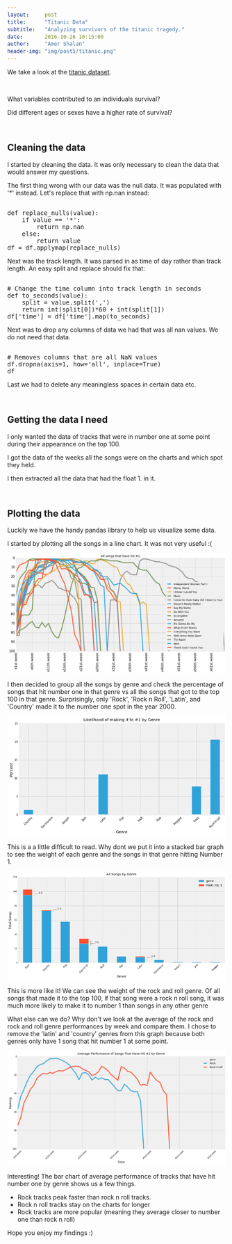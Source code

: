 ```yaml
---
layout:     post
title:      "Titanic Data"
subtitle:   "Analyzing survivors of the titanic tragedy."
date:       2016-10-26 10:15:00
author:     "Amer Shalan"
header-img: "img/post5/titanic.png"
---
```


<p>We take a look at the <a href="https://www.kaggle.com/c/titanic/data">titanic dataset</a>.</p>
<br>
<p>What variables contributed to an individuals survival?</p>
<p>Did different ages or sexes have a higher rate of survival?</p>
<br>
<h2>Cleaning the data</h2>
<p>I started by cleaning the data. It was only necessary to clean the data that would answer my questions.</p>
<p>The first thing wrong with our data was the null data. It was populated with '*' instead. Let's replace that with np.nan instead:</p>
<xmp>
def replace_nulls(value):
    if value == '*':
        return np.nan
    else:
        return value
df = df.applymap(replace_nulls)
</xmp>
<p>Next was the track length. It was parsed in as time of day rather than track length. An easy split and replace should fix that:</p>
<xmp>
# Change the time column into track length in seconds
def to_seconds(value):
    split = value.split(',')
    return int(split[0])*60 + int(split[1])
df['time'] = df['time'].map(to_seconds)
</xmp>
<p>Next was to drop any columns of data we had that was all nan values. We do not need that data.</p>
<xmp>
# Removes columns that are all NaN values
df.dropna(axis=1, how='all', inplace=True)
df
</xmp>
<p>Last we had to delete any meaningless spaces in certain data etc.</p>
<br>
<h2>Getting the data I need</h2>
<p>I only wanted the data of tracks that were in number one at some point during their appearance on the top 100.</p>
<p>I got the data of the weeks all the songs were on the charts and which spot they held.</p>
<p>I then extracted all the data that had the float 1. in it.</p>
<br>
<h2>Plotting the data</h2>
<p>Luckily we have the handy pandas library to help us visualize some data.</p>
<p>I started by plotting all the songs in a line chart. It was not very useful :(</p>
<img src='/img/all_songs.png'>
<p>I then decided to group all the songs by genre and check the percentage of songs that hit number one in that genre vs all the songs that got to the top 100 in that genre. Surprisingly, only 'Rock', 'Rock n Roll', 'Latin', and 'Country' made it to the number one spot in the year 2000.</p>
<img src='/img/genre_percent_bar.png'>
<p>This is a a little difficult to read. Why dont we put it into a stacked bar graph to see the weight of each genre and the songs in that genre hitting Number 1.</p>
<img src='/img/songs_by_genre_bar.png'>
<p>This is more like it! We can see the weight of the rock and roll genre. Of all songs that made it to the top 100, if that song were a rock n roll song, it was much more likely to make it to number 1 than songs in any other genre</p>
<p>What else can we do? Why don't we look at the average of the rock and rock and roll genre performances by week and compare them. I chose to remove the 'latin' and 'country' genres from this graph because both genres only have 1 song that hit number 1 at some point.</p>
<img src='/img/avg_songs_by_genre.png'>
<p>Interesting! The bar chart of average performance of tracks that have hit number one by genre shows us a few things.
    <ul>
        <li> Rock tracks peak faster than rock n roll tracks.</li>
        <li> Rock n roll tracks stay on the charts for longer</li>
        <li> Rock tracks are more popular (meaning they average closer to number one than rock n roll)</li>
    </ul>
</p>
<p>Hope you enjoy my findings :)</p>